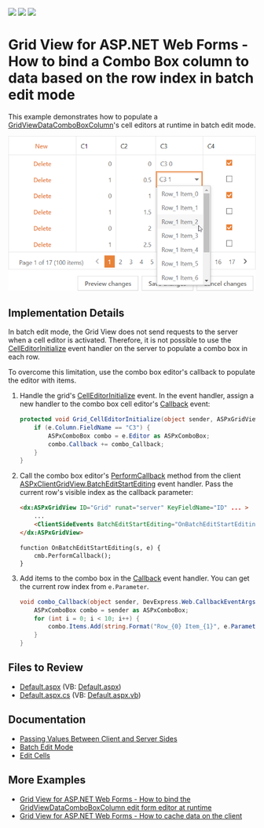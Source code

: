 <!-- default badges list -->
![](https://img.shields.io/endpoint?url=https://codecentral.devexpress.com/api/v1/VersionRange/128533398/23.1.4%2B)
[![](https://img.shields.io/badge/Open_in_DevExpress_Support_Center-FF7200?style=flat-square&logo=DevExpress&logoColor=white)](https://supportcenter.devexpress.com/ticket/details/T190978)
[![](https://img.shields.io/badge/📖_How_to_use_DevExpress_Examples-e9f6fc?style=flat-square)](https://docs.devexpress.com/GeneralInformation/403183)
<!-- default badges end -->
# Grid View for ASP.NET Web Forms - How to bind a Combo Box column to data based on the row index in batch edit mode


This example demonstrates how to populate a [GridViewDataComboBoxColumn](https://docs.devexpress.com/AspNet/DevExpress.Web.GridViewDataComboBoxColumn)'s cell editors at runtime in batch edit mode.

![Bind Combo Box Column in Batch Edit Mode](bind-combobox-column.png)

## Implementation Details

In batch edit mode, the Grid View does not send requests to the server when a cell editor is activated. Therefore, it is not possible to use the [CellEditorInitialize](https://documentation.devexpress.com/#AspNet/DevExpressWebASPxGridView_CellEditorInitializetopic) event handler on the server to populate a combo box in each row.

To overcome this limitation, use the combo box editor's callback to populate the editor with items.

1. Handle the grid's [CellEditorInitialize](https://documentation.devexpress.com/#AspNet/DevExpressWebASPxGridView_CellEditorInitializetopic) event. In the event handler, assign a new handler to the combo box cell editor's [Callback](https://docs.devexpress.com/AspNet/DevExpress.Web.ASPxAutoCompleteBoxBase.Callback) event:

   ```cs
   protected void Grid_CellEditorInitialize(object sender, ASPxGridViewEditorEventArgs e) {
       if (e.Column.FieldName == "C3") {
           ASPxComboBox combo = e.Editor as ASPxComboBox;
           combo.Callback += combo_Callback;
       }
   }
   ```

2. Call the combo box editor's [PerformCallback](https://docs.devexpress.com/AspNet/js-ASPxClientComboBox.PerformCallback(parameter)) method from the client [ASPxClientGridView.BatchEditStartEditing](https://documentation.devexpress.com/AspNet/DevExpressWebASPxGridViewScriptsASPxClientGridView_BatchEditStartEditingtopic.aspx) event handler. Pass the current row's visible index as the callback parameter:

   ```aspx
   <dx:ASPxGridView ID="Grid" runat="server" KeyFieldName="ID" ... >
       ...
       <ClientSideEvents BatchEditStartEditing="OnBatchEditStartEditing" />
   </dx:ASPxGridView>
   ```

   ```jscript
   function OnBatchEditStartEditing(s, e) {
       cmb.PerformCallback();
   }
   ```
   
3. Add items to the combo box in the [Callback](https://docs.devexpress.com/AspNet/DevExpress.Web.ASPxAutoCompleteBoxBase.Callback) event handler. You can get the current row index from `e.Parameter`. 

   ```cs
   void combo_Callback(object sender, DevExpress.Web.CallbackEventArgsBase e) {
       ASPxComboBox combo = sender as ASPxComboBox;
       for (int i = 0; i < 10; i++) {
           combo.Items.Add(string.Format("Row_{0} Item_{1}", e.Parameter, i), i);
       }
   }
   ```

## Files to Review

- [Default.aspx](./CS/Default.aspx) (VB: [Default.aspx](./VB/Default.aspx))
- [Default.aspx.cs](./CS/Default.aspx.cs) (VB: [Default.aspx.vb](./VB/Default.aspx.vb))

## Documentation

- [Passing Values Between Client and Server Sides](https://docs.devexpress.com/AspNet/11816/common-concepts/client-side-functionality/passing-values-between-client-and-server-sides)
- [Batch Edit Mode](https://docs.devexpress.com/AspNet/16443/components/grid-view/concepts/edit-data/batch-edit-mode)
- [Edit Cells](https://docs.devexpress.com/AspNet/3704/components/grid-view/concepts/data-representation-basics/cells/cells-overview#edit-cells)

## More Examples

- [Grid View for ASP.NET Web Forms - How to bind the GridViewDataComboBoxColumn edit form editor at runtime](https://github.com/DevExpress-Examples/aspxgridview-bind-comboboxcolumn-edit-form-editor-at-runtime)
- [Grid View for ASP.NET Web Forms - How to cache data on the client](https://github.com/DevExpress-Examples/aspxgridview-cache-data-on-the-client-side)
